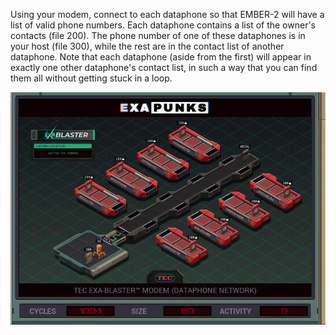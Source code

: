 Using your modem, connect to each dataphone so that EMBER-2 will have a list of valid phone numbers. Each dataphone contains a list of the owner's contacts (file 200). The phone number of one of these dataphones is in your host (file 300), while the rest are in the contact list of another dataphone. Note that each dataphone (aside from the first) will appear in exactly one other dataphone's contact list, in such a way that you can find them all without getting stuck in a loop.

![Solution](https://github.com/shaisimel/Exapunks/blob/master/Solutions/27%20-%20TEC%20EXA-Blaster%E2%84%A2%20Modem/EXAPUNKS%20-%20TEC%20EXA-Blaster%E2%84%A2%20Modem%20(1094%2C%2069%2C%209%2C%202019-02-14-15-16-13).gif)

